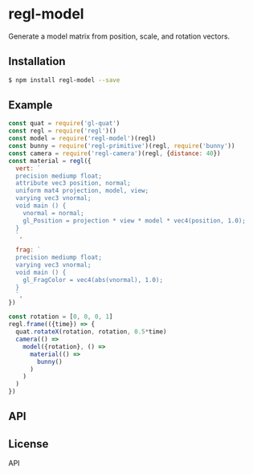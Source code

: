 regl-model
==========

Generate a model matrix from position, scale, and rotation vectors.

## Installation

```sh
$ npm install regl-model --save
```

## Example

```js
const quat = require('gl-quat')
const regl = require('regl')()
const model = require('regl-model')(regl)
const bunny = require('regl-primitive')(regl, require('bunny'))
const camera = require('regl-camera')(regl, {distance: 40})
const material = regl({
  vert: `
  precision mediump float;
  attribute vec3 position, normal;
  uniform mat4 projection, model, view;
  varying vec3 vnormal;
  void main () {
    vnormal = normal;
    gl_Position = projection * view * model * vec4(position, 1.0);
  }
  `,

  frag: `
  precision mediump float;
  varying vec3 vnormal;
  void main () {
    gl_FragColor = vec4(abs(vnormal), 1.0);
  }
  `,
})

const rotation = [0, 0, 0, 1]
regl.frame(({time}) => {
  quat.rotateX(rotation, rotation, 0.5*time)
  camera(() =>
    model({rotation}, () =>
      material(() =>
        bunny()
      )
    )
  )
})

```

## API

## License

API
